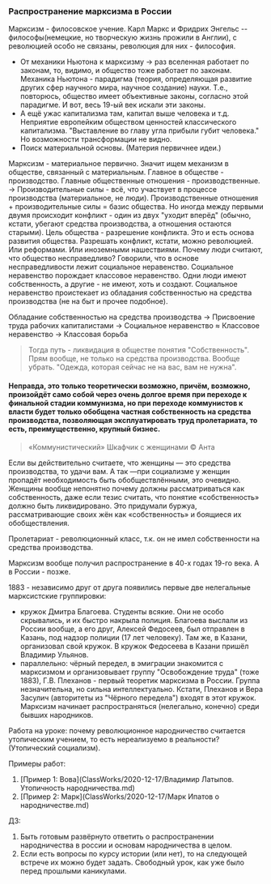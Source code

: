 ### Распространение марксизма в России

Марксизм - филосовское учение. 
Карл Маркс и Фридрих Энгельс -- философы(немецкие, но творческую жизнь прожили в Англии), с революцией особо не связаны, революция для них - философия. 

- От механики Ньютона к марксизму -> раз вселенная работает по законам, то, видимо, и общество тоже работает по законам. Механика Ньютона - парадигма (теория, определяющая развитие других сфер научного мира, научное создание) науки. Т.е., повторюсь, общество имеет объективные законы, согласно этой парадигме. И вот, весь 19-ый век искали эти законы.
- А ещё ужас капитализма там, капитал выше человека и т.д. Неприятие европейким обществом ценностей классического капитализма. "Выставление во главу угла прибыли губит человека." Но возможности трансформации не видно.
- Поиск материальной основы. (Материя первичнее идеи.)

Марксизм - материальное первично. Значит ищем механизм в обществе, связанный с материальным. Главное в обществе - производство. Главные общественные отношения - производственные. -> Производительные силы - всё, что участвует в процессе производства (материальное, не люди). 
Производственные отношения + производительные силы = базис общества. Но иногда между первыми двумя происходит конфликт - один из двух "уходит вперёд" (обычно, кстати, убегают средства производства, а отношения остаются старыми). Цель общества - разрешение конфликта. Это и есть основа развития общества.
Разрешать конфликт, кстати, можно революцией. Или реформами. Или иноземными нашествиями.
Почему люди считают, что общество несправедливо? Говорили, что в основе несправедливости лежит социальное неравенство. Социальное неравенство порождает классовое неравенство. Одни люди имеют собственность, а другие - не имеют, хоть и создают. Социальное неравенство проистекает из обладания собственностью на средства производства (не на быт и прочее подобное). 

Обладание собственностью на средства производства -> Присвоение труда рабочих капиталистами -> Социальное неравенство ≈ Классовое неравенство -> Классовая борьба

> Тогда путь - ликвидация в обществе понятия "Собственность". Прям вообще, не только на средства производства. Вообще убрать. "Одежда, которая сейчас не на вас, вам не нужна". 

#### Неправда, это только теоретически возможно, причём, возможно, произойдёт само собой через очень долгое время при переходе к финальной стадии коммунизма, но при переходе коммунистов к власти будет только обобщена частная собственность на средства производства, позволяющая эксплуатировать труд пролетариата, то есть, преимущественно, крупный бизнес.

> «Коммунистический» Шкафчик с женщинами © Анта

Если вы действительно считаете, что женщины — это средства производства, то удачи вам. А так —при социализме у женщин пропадёт необходимость быть обобществлёнными, это очевидно. Женщины вообще непонятно почему должны рассматриваться как собственность, даже если тезис считать, что понятие «собственность» должно быть ликвидировано. Это придумали буржуа, рассматривающие своих жён как «собственность» и боящиеся их обобществления.

Пролетариат - революционный класс, т.к. он не имел собственности на средства производства.

Марксизм вообще получил распространение в 40-х годах 19-го века. А в России - позже.

1883 - независимо друг от друга появились первые две нелегальные марксистские группировки:

- кружок Дмитра Благоева. Студенты всякие. Они не особо скрывались, и их быстро накрыла полиция. Благоева выслали из России вообще, а его друг, Алексей Федосеев, был отправлен в Казань, под надзор полиции (17 лет человеку). Там же, в Казани, организовал свой кружок. В кружок Федосеева в Казани пришёл Владимир Ульянов.
- параллельно: чёрный передел, в эмиграции знакомится с марксизмом и организовывает группу "Освобождение труда" (тоже 1883), Г.В. Плеханов - первый теоретик марксизма в России. Группа незначительна, но сильна интеллектуально. Кстати, Плеханов и Вера Засулич (авторитеты из "Чёрного передела") входят в этот кружок. Марксизм начинает распространяться (нелегально, конечно) среди бывших народников.

Работа на уроке: почему революционное народничество считается утопическим учением, то есть нереализуемо в реальности? (Утопический социализм).

Примеры работ:

1. [Пример 1: Вова](ClassWorks/2020-12-17/Владимир Латыпов. Утопичность народничества.md)
2. [Пример 2: Марк](ClassWorks/2020-12-17/Марк Ипатов о народничестве.md)

ДЗ: 
1. Быть готовым развёрнуто ответить о распространении народничества в россии и основам народничества в целом.
2. Если есть вопросы по курсу истории (или нет), то на следующей встрече их можно будет задать. Свободный урок, как уже было перед прошлыми каникулами.

